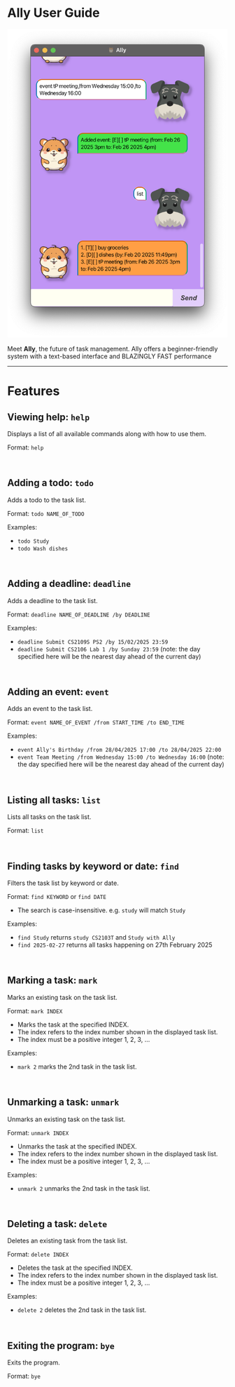 # Ally User Guide

![Screenshot of Ally Mascot.](Ui.png)

Meet **Ally**, the future of task management. Ally offers a beginner-friendly system with a text-based interface and BLAZINGLY FAST performance

---

# Features

## Viewing help: `help`
Displays a list of all available commands along with how to use them.

Format: `help`

<br>

## Adding a todo: `todo`
Adds a todo to the task list.

Format: `todo NAME_OF_TODO`

Examples:
- `todo Study`
- `todo Wash dishes`

<br>

## Adding a deadline: `deadline`
Adds a deadline to the task list.

Format: `deadline NAME_OF_DEADLINE /by DEADLINE`

Examples:
- `deadline Submit CS2109S PS2 /by 15/02/2025 23:59`
- `deadline Submit CS2106 Lab 1 /by Sunday 23:59` (note: the day specified here will be the nearest day ahead of the current day)

<br>

## Adding an event: `event`
Adds an event to the task list.

Format: `event NAME_OF_EVENT /from START_TIME /to END_TIME`

Examples:
- `event Ally's Birthday /from 28/04/2025 17:00 /to 28/04/2025 22:00`
- `event Team Meeting /from Wednesday 15:00 /to Wednesday 16:00` (note: the day specified here will be the nearest day ahead of the current day)

<br>

## Listing all tasks: `list`
Lists all tasks on the task list.

Format: `list`

<br>

## Finding tasks by keyword or date: `find`
Filters the task list by keyword or date.

Format: `find KEYWORD` or `find DATE`
- The search is case-insensitive. e.g. `study` will match `Study`

Examples:
- `find Study` returns `study CS2103T` and `Study with Ally`
- `find 2025-02-27` returns all tasks happening on 27th February 2025

<br>

## Marking a task: `mark`
Marks an existing task on the task list.

Format: `mark INDEX`

- Marks the task at the specified INDEX. 
- The index refers to the index number shown in the displayed task list. 
- The index must be a positive integer 1, 2, 3, ...

Examples:
- `mark 2` marks the 2nd task in the task list.

<br>

## Unmarking a task: `unmark`
Unmarks an existing task on the task list.

Format: `unmark INDEX`

- Unmarks the task at the specified INDEX. 
- The index refers to the index number shown in the displayed task list. 
- The index must be a positive integer 1, 2, 3, ...

Examples:
- `unmark 2` unmarks the 2nd task in the task list.

<br>

## Deleting a task: `delete`
Deletes an existing task from the task list.

Format: `delete INDEX`

- Deletes the task at the specified INDEX. 
- The index refers to the index number shown in the displayed task list. 
- The index must be a positive integer 1, 2, 3, ...

Examples:
- `delete 2` deletes the 2nd task in the task list.

<br>

## Exiting the program: `bye`
Exits the program.

Format: `bye`